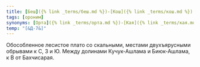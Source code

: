 ```yaml
---
title: [Беш]({% link _terms/беш.md %})-[Кош]({% link _terms/кош.md %})
tags: [ороним]
synonyms: [Орта]({% link _terms/орта.md %})-[Кая]({% link _terms/кая.md %})
temp: "[&Д-7&]"
---
```


Обособленное лесистое плато со скальными, местами двухъярусными обрывами к С, З
и Ю. Между долинами Кучук-Ашлама и Биюк-Ашлама, к В от Бахчисарая.
